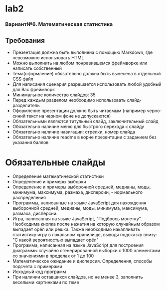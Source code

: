 # lab2
### Вариант№6. Математическая статистика
## Требования
- Презентация должна быть выполнена с помощью Markdown, где невозможно использовать HTML
- Можно выполнить на любом понравившемся фреймворке или написать собственный
- Тема(оформление) обязательно должна быть вынесена в отдельный CSS файл
- Для написания сценария разрешается использовать любой удобный для Вас фреймворк
- Минимальное количество слайдов: 35
- Перед каждым разделом необходимо использовать слайд-разделитель
- Оформление презентации должно быть читаемым (например черно-синий текст на черном фоне не допускаются)
- Обязательными являются титульный слайд, заключительный слайд
- Обязательно наличие меню для быстрого перехода к слайду
- Обязательно наличие навигации: стрелки, номер слайда
- Обязательно наличие readme в корне презентации с заданием без указания баллов
# Обязательные слайды
- Определение математической статистики 
- Определение и примеры выборки 
- Определение и примеры выборочной средней, медианы, моды, минимума, максимума, размаха, дисперсии, - нормального распределения 
- Программы, написанные на языке JavaScript для нахождения выборочной средней, медианы, моды, минимума, максимума, размаха, дисперсии. 
- Игра, написанная на языке JavaScript, "Подбрось монетку". Необходима кнопка после нажатия на которую случайным образом выпадает орёл или решка. Также необходимо накапливать статистику игру в локальном хранилище, выводя подсказку внизу: "С какой вероятностью выпадает орёл" 
- Программа, написанная на языке JavaScript для построения диаграммы случайно сгенерированной выборки с 1000 элементами со значениями в пределах от 1 до 100 
- Математическое ожидание и дисперсия. Определения, способы подсчета с примерами
- Исходный код программ 
- При наличии оставшихся слайдов, но не менее 3, заполнить веселыми картинками по теме 